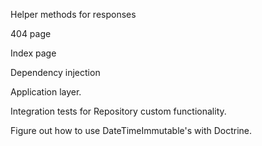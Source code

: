 Helper methods for responses

404 page

Index page

Dependency injection

Application layer.

Integration tests for Repository custom functionality.

Figure out how to use DateTimeImmutable's with Doctrine.